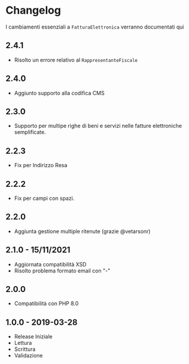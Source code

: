 # Changelog

I cambiamenti essenziali a `FatturaElettronica` verranno documentati qui

## 2.4.1
- Risolto un errore relativo al `RappresentanteFiscale`

## 2.4.0
- Aggiunto supporto alla codifica CMS

## 2.3.0
- Supporto per multipe righe di beni e servizi nelle fatture elettroniche semplificate.

## 2.2.3

- Fix per Indirizzo Resa

## 2.2.2

- Fix per campi con spazi.

## 2.2.0
- Aggiunta gestione multiple ritenute (grazie @vetarsonr)

## 2.1.0 - 15/11/2021
- Aggiornata compatibilità XSD
- Risolto problema formato email con "-"

## 2.0.0
- Compatibilità con PHP 8.0

## 1.0.0 - 2019-03-28

- Release Iniziale
- Lettura
- Scrittura
- Validazione
